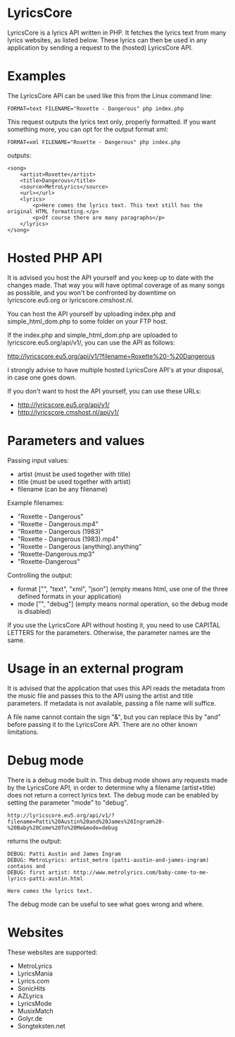LyricsCore
==========

LyricsCore is a lyrics API written in PHP. It fetches the lyrics text from many lyrics websites, as listed below. These lyrics can then be used in any application by sending a request to the (hosted) LyricsCore API.

Examples
========

The LyricsCore API can be used like this from the Linux command line:

	FORMAT=text FILENAME="Roxette - Dangerous" php index.php

This request outputs the lyrics text only, properly formatted. If you want something more, you can opt for the output format xml:

	FORMAT=xml FILENAME="Roxette - Dangerous" php index.php

outputs:

	<song>
		<artist>Roxette</artist>
		<title>Dangerous</title>
		<source>MetroLyrics</source>
		<url></url>
		<lyrics>
			<p>Here comes the lyrics text. This text still has the original HTML formatting.</p>
			<p>Of course there are many paragraphs</p>
		</lyrics>
	</song>

Hosted PHP API
==============

It is advised you host the API yourself and you keep up to date with the changes made. That way you will have optimal coverage of as many songs as possible, and you won't be confronted by downtime on lyricscore.eu5.org or lyricscore.cmshost.nl.

You can host the API yourself by uploading index.php and simple_html_dom.php to some folder on your FTP host.

If the index.php and simple_html_dom.php are uploaded to lyricscore.eu5.org/api/v1/, you can use the API as follows: 
  
  http://lyricscore.eu5.org/api/v1/?filename=Roxette%20-%20Dangerous

I strongly advise to have multiple hosted LyricsCore API's at your disposal, in case one goes down.

If you don't want to host the API yourself, you can use these URLs:
* http://lyricscore.eu5.org/api/v1/
* http://lyricscore.cmshost.nl/api/v1/

Parameters and values
=====================

Passing input values:
* artist (must be used together with title)
* title (must be used together with artist)
* filename (can be any filename)

Example filenames:
* "Roxette - Dangerous"
* "Roxette - Dangerous.mp4"
* "Roxette - Dangerous (1983)"
* "Roxette - Dangerous (1983).mp4"
* "Roxette - Dangerous (anything).anything"
* "Roxette-Dangerous.mp3"
* "Roxette-Dangerous"

Controlling the output:
* format ["", "text", "xml", "json"] (empty means html, use one of the three defined formats in your application)
* mode ["", "debug"] (empty means normal operation, so the debug mode is disabled)

If you use the LyricsCore API without hosting it, you need to use CAPITAL LETTERS for the parameters. Otherwise, the parameter names are the same.

Usage in an external program
============================

It is advised that the application that uses this API reads the metadata from the music file and passes this to the API using the artist and title parameters. If metadata is not available, passing a file name will suffice.

A file name cannot contain the sign "&", but you can replace this by "and" before passing it to the LyricsCore API. There are no other known limitations.

Debug mode
==========

There is a debug mode built in. This debug mode shows any requests made by the LyricsCore API, in order to determine why a filename (artist+title) does not return a correct lyrics text. The debug mode can be enabled by setting the parameter "mode" to "debug". 

	http://lyricscore.eu5.org/api/v1/?filename=Patti%20Austin%20and%20James%20Ingram%20-%20Baby%20Come%20To%20Me&mode=debug

returns the output:

	DEBUG: Patti Austin and James Ingram
	DEBUG: MetroLyrics: artist_metro (patti-austin-and-james-ingram) contains and
	DEBUG: first artist: http://www.metrolyrics.com/baby-come-to-me-lyrics-patti-austin.html

	Here comes the lyrics text.

The debug mode can be useful to see what goes wrong and where.

Websites
========

These websites are supported:
- MetroLyrics
- LyricsMania
- Lyrics.com
- SonicHits
- AZLyrics
- LyricsMode
- MusixMatch
- Golyr.de
- Songteksten.net
